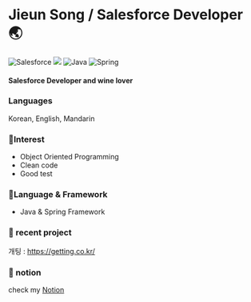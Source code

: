  Jieun Song / Salesforce Developer :earth_asia:
 ============================================
 ![Salesforce](https://img.shields.io/badge/Salesforce-00A1E0?style=for-the-badge&logo=salesforce&logoColor=white)
 <img src="https://img.shields.io/badge/JavaScript-F7DF1E?style=flat-square&logo=JavaScript&logoColor=white"/></a>
![Java](https://img.shields.io/badge/java-%23ED8B00.svg?style=for-the-badge&logo=java&logoColor=white)
![Spring](https://img.shields.io/badge/spring-%236DB33F.svg?style=for-the-badge&logo=spring&logoColor=white)
<!-- ![APEX](https://img.shields.io/badge/html5-%23E34F26.svg?style=for-the-badge&logo=html5&logoColor=white)
![MySQL](https://img.shields.io/badge/mysql-%2300f.svg?style=for-the-badge&logo=mysql&logoColor=white)
![Redis](https://img.shields.io/badge/redis-%23DD0031.svg?style=for-the-badge&logo=redis&logoColor=white)
![AWS](https://img.shields.io/badge/AWS-%23FF9900.svg?style=for-the-badge&logo=amazon-aws&logoColor=white) -->


#### Salesforce Developer and wine lover 

### Languages
Korean, English, Mandarin

### :cherries:Interest
- Object Oriented Programming
- Clean code
- Good test

### :grapes:Language & Framework
- Java & Spring Framework

### :dog: recent project
개팅 : <https://getting.co.kr/>

### :peach: notion
check my [Notion](https://www.notion.so/Jieun-Song-Backend-80a1d6bc53854a3092cbd5a507332e0e)

<!--
**Jinny** is a ✨ _special_ ✨ repository because its `README.md` (this file) appears on your GitHub profile.

Here are some ideas to get you started:

- 🔭 I’m currently working on ...
- 🌱 I’m currently learning ...
- 👯 I’m looking to collaborate on ...
- 🤔 I’m looking for help with ...
- 💬 Ask me about ...
- 📫 How to reach me: ...
- 😄 Pronouns: ...
- ⚡ Fun fact: ...
-->
